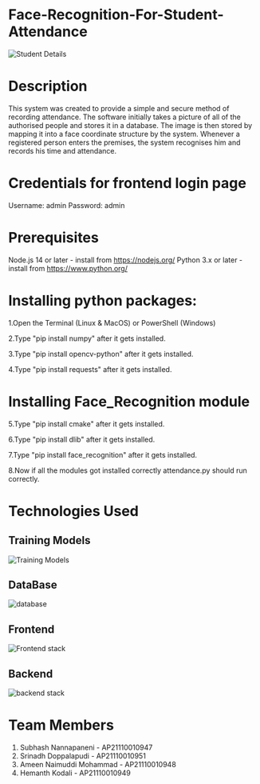 # Face-Recognition-For-Student-Attendance


![Student Details](https://github.com/Srinadhdoppalapudi/Face-Recognition-For-Student-Attendance/assets/114092699/ff32fd0c-2625-4734-92b7-547666413180)

# Description 

This system was created to provide a simple and secure method of recording attendance. The software initially takes a picture of all of the authorised people and stores it in a database. The image is then stored by mapping it into a face coordinate structure by the system. Whenever a registered person enters the premises, the system recognises him and records his time and attendance.

# Credentials for frontend login page
  Username: admin Password: admin

# Prerequisites
 Node.js 14 or later - install from https://nodejs.org/
 Python 3.x or later - install from https://www.python.org/

 # Installing python packages:
1.Open the Terminal (Linux & MacOS) or PowerShell (Windows)

2.Type "pip install numpy" after it gets installed.

3.Type "pip install opencv-python" after it gets installed.

4.Type "pip install requests" after it gets installed.

# Installing Face_Recognition module
5.Type "pip install cmake" after it gets installed.

6.Type "pip install dlib" after it gets installed.

7.Type "pip install face_recognition" after it gets installed.

8.Now if all the modules got installed correctly attendance.py should run correctly.

# Technologies Used

## Training Models

![Training Models](https://github.com/Srinadhdoppalapudi/Face-Recognition-For-Student-Attendance/assets/114092699/494e4c8e-b8f8-491b-ac21-202d1b1edaf7)

## DataBase

![database](https://github.com/Srinadhdoppalapudi/Face-Recognition-For-Student-Attendance/assets/114092699/163aa3cc-ad32-4bc8-99b9-3cc0cce89962)

## Frontend

![Frontend stack](https://github.com/Srinadhdoppalapudi/Face-Recognition-For-Student-Attendance/assets/114092699/09e812eb-c7e9-4263-acc4-4598e6c6f3f2)

## Backend
![backend stack](https://github.com/Srinadhdoppalapudi/Face-Recognition-For-Student-Attendance/assets/114092699/2ffcc249-49e7-44f1-b861-6b5ac108eec1)


# Team Members
1. Subhash Nannapaneni - AP21110010947
2. Srinadh Doppalapudi - AP21110010951
3. Ameen Naimuddi Mohammad - AP21110010948
4. Hemanth Kodali - AP21110010949
